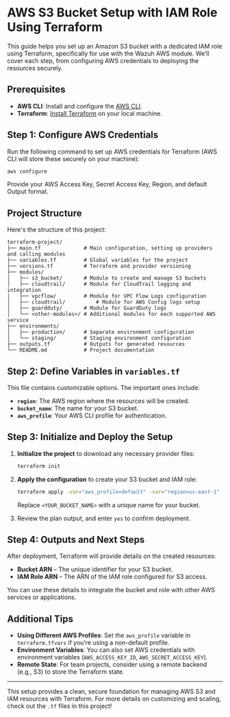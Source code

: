 
# AWS S3 Bucket Setup with IAM Role Using Terraform

This guide helps you set up an Amazon S3 bucket with a dedicated IAM role using Terraform, specifically for use with the Wazuh AWS module. We’ll cover each step, from configuring AWS credentials to deploying the resources securely.

## Prerequisites

- **AWS CLI**: Install and configure the [AWS CLI](https://docs.aws.amazon.com/cli/latest/userguide/getting-started-install.html).
- **Terraform**: [Install Terraform](https://www.terraform.io/downloads) on your local machine.

## Step 1: Configure AWS Credentials

Run the following command to set up AWS credentials for Terraform (AWS CLI will store these securely on your machine):

```bash
aws configure
```

Provide your AWS Access Key, Secret Access Key, Region, and default Output format.

## Project Structure

Here's the structure of this project:

```plaintext
terraform-project/
├── main.tf              # Main configuration, setting up providers and calling modules
├── variables.tf         # Global variables for the project
├── versions.tf          # Terraform and provider versioning
├── modules/
│   ├── s3_bucket/       # Module to create and manage S3 buckets
│   ├── cloudtrail/      # Module for CloudTrail logging and integration
│   ├── vpcflow/         # Module for VPC Flow Logs configuration
│   ├── cloudtrail/          # Module for AWS Config logs setup
│   ├── guardduty/       # Module for GuardDuty logs
│   └── <other-modules>/ # Additional modules for each supported AWS service
├── environments/
│   ├── production/      # Separate environment configuration
│   └── staging/         # Staging environment configuration
├── outputs.tf           # Outputs for generated resources
└── README.md            # Project documentation
```

## Step 2: Define Variables in `variables.tf`

This file contains customizable options. The important ones include:

- **`region`**: The AWS region where the resources will be created.
- **`bucket_name`**: The name for your S3 bucket.
- **`aws_profile`**: Your AWS CLI profile for authentication.

## Step 3: Initialize and Deploy the Setup

1. **Initialize the project** to download any necessary provider files:
   ```bash
   terraform init
   ```

2. **Apply the configuration** to create your S3 bucket and IAM role:
   ```bash
   terraform apply -var="aws_profile=default" -var="region=us-east-1" -var="bucket_name=<YOUR_BUCKET_NAME>"
   ```
   Replace `<YOUR_BUCKET_NAME>` with a unique name for your bucket.

3. Review the plan output, and enter `yes` to confirm deployment.

## Step 4: Outputs and Next Steps

After deployment, Terraform will provide details on the created resources:

- **Bucket ARN** – The unique identifier for your S3 bucket.
- **IAM Role ARN** – The ARN of the IAM role configured for S3 access.

You can use these details to integrate the bucket and role with other AWS services or applications.

## Additional Tips

- **Using Different AWS Profiles**: Set the `aws_profile` variable in `terraform.tfvars` if you’re using a non-default profile.
- **Environment Variables**: You can also set AWS credentials with environment variables (`AWS_ACCESS_KEY_ID`, `AWS_SECRET_ACCESS_KEY`).
- **Remote State**: For team projects, consider using a remote backend (e.g., S3) to store the Terraform state.

---

This setup provides a clean, secure foundation for managing AWS S3 and IAM resources with Terraform. For more details on customizing and scaling, check out the `.tf` files in this project!